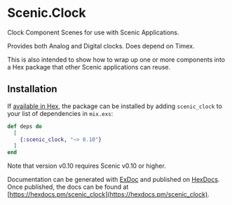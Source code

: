 # Scenic.Clock

Clock Component Scenes for use with Scenic Applications.

Provides both Analog and Digital clocks. Does depend on Timex.

This is also intended to show how to wrap up one or more components into a Hex package that other Scenic applications can reuse.

## Installation

If [available in Hex](https://hex.pm/docs/publish), the package can be installed
by adding `scenic_clock` to your list of dependencies in `mix.exs`:

```elixir
def deps do
  [
    {:scenic_clock, "~> 0.10"}
  ]
end
```

Note that version v0.10 requires Scenic v0.10 or higher.

Documentation can be generated with [ExDoc](https://github.com/elixir-lang/ex_doc)
and published on [HexDocs](https://hexdocs.pm). Once published, the docs can
be found at [https://hexdocs.pm/scenic_clock](https://hexdocs.pm/scenic_clock).

